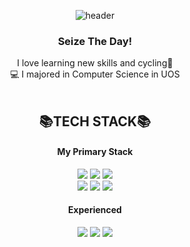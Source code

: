 
<div align=center>

![header](https://capsule-render.vercel.app/api?type=waving&color=gradient&customColorList=18&fontColor=ffffff&height=180&section=header&text=Welcome👋%20I'm%20Suhyeon!&fontSize=30&animation=twinkling)
<span>
  <h3>Seize The Day!</h3>
  I love learning new skills and cycling🚴</h5>
  <br>
  💻 I majored in Computer Science in UOS
 </span>
<br><br>
<h2 align=center>📚TECH STACK📚</h2>
  <h4>My Primary Stack</h4>
  <img src="https://img.shields.io/badge/React-40AEF0?style=flat&logo=react&logoColor=white">
  <img src="https://img.shields.io/badge/Recoil-764ABC?style=flat&logo=reactquery&logoColor=white">
  <img src="https://img.shields.io/badge/React query-FF4154?style=flat&logo=reactquery&logoColor=white">
  <br>
  <img src="https://img.shields.io/badge/Typescript-3178C6?style=flat&logo=typescript&logoColor=white">
  <img src="https://img.shields.io/badge/Javascript-F7901E?style=flat&logo=javascript&logoColor=white">
  <img src="https://img.shields.io/badge/Tailwind-06B6D4?style=flat&logo=tailwindcss&logoColor=white">
  <br>
  <h4>Experienced</h4>
  <img src="https://img.shields.io/badge/Lerna-9333EA?style=flat&logo=lerna&logoColor=white">
  <img src="https://img.shields.io/badge/Styled Components-DB7093?style=flat&logo=styledcomponents&logoColor=white">
  <img src="https://img.shields.io/badge/Android-5FCF80?style=flat&logo=android&logoColor=white"> 

</div>

<!---
pySoo/pySoo is a ✨ special ✨ repository because its `README.md` (this file) appears on your GitHub profile.
You can click the Preview link to take a look at your changes.
--->
